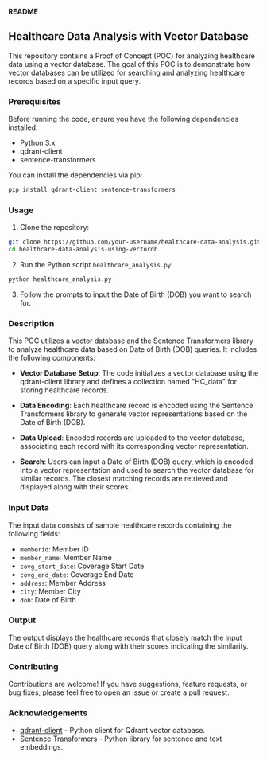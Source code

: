 **README**

## Healthcare Data Analysis with Vector Database

This repository contains a Proof of Concept (POC) for analyzing healthcare data using a vector database. The goal of this POC is to demonstrate how vector databases can be utilized for searching and analyzing healthcare records based on a specific input query.

### Prerequisites

Before running the code, ensure you have the following dependencies installed:

- Python 3.x
- qdrant-client
- sentence-transformers

You can install the dependencies via pip:

```bash
pip install qdrant-client sentence-transformers
```

### Usage

1. Clone the repository:

```bash
git clone https://github.com/your-username/healthcare-data-analysis.git
cd healthcare-data-analysis-using-vectordb
```

2. Run the Python script `healthcare_analysis.py`:

```bash
python healthcare_analysis.py
```

3. Follow the prompts to input the Date of Birth (DOB) you want to search for.

### Description

This POC utilizes a vector database and the Sentence Transformers library to analyze healthcare data based on Date of Birth (DOB) queries. It includes the following components:

- **Vector Database Setup**: The code initializes a vector database using the qdrant-client library and defines a collection named "HC_data" for storing healthcare records.

- **Data Encoding**: Each healthcare record is encoded using the Sentence Transformers library to generate vector representations based on the Date of Birth (DOB).

- **Data Upload**: Encoded records are uploaded to the vector database, associating each record with its corresponding vector representation.

- **Search**: Users can input a Date of Birth (DOB) query, which is encoded into a vector representation and used to search the vector database for similar records. The closest matching records are retrieved and displayed along with their scores.

### Input Data

The input data consists of sample healthcare records containing the following fields:

- `memberid`: Member ID
- `member_name`: Member Name
- `covg_start_date`: Coverage Start Date
- `covg_end_date`: Coverage End Date
- `address`: Member Address
- `city`: Member City
- `dob`: Date of Birth

### Output

The output displays the healthcare records that closely match the input Date of Birth (DOB) query along with their scores indicating the similarity.

### Contributing

Contributions are welcome! If you have suggestions, feature requests, or bug fixes, please feel free to open an issue or create a pull request.

### Acknowledgements

- [qdrant-client](https://github.com/qdrant/qdrant) - Python client for Qdrant vector database.
- [Sentence Transformers](https://github.com/UKPLab/sentence-transformers) - Python library for sentence and text embeddings.

